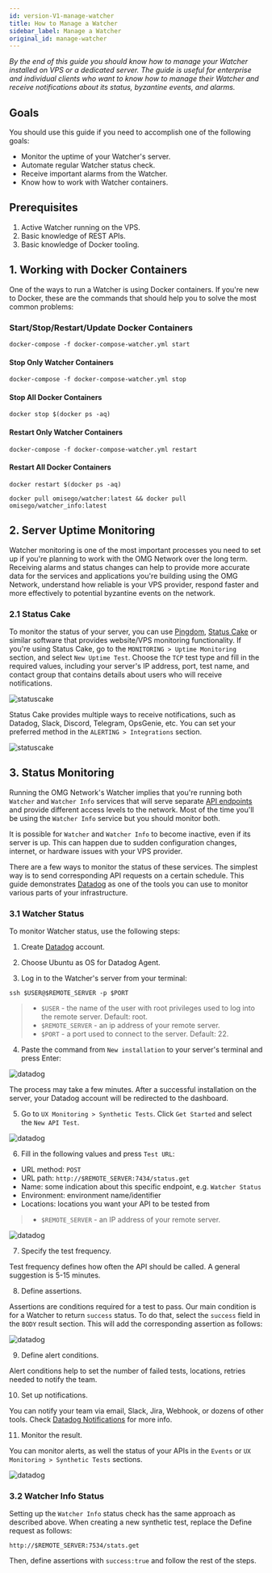 ```yaml
---
id: version-V1-manage-watcher
title: How to Manage a Watcher
sidebar_label: Manage a Watcher
original_id: manage-watcher
---
```


*By the end of this guide you should know how to manage your Watcher installed on VPS or a dedicated server. The guide is useful for enterprise and individual clients who want to know how to manage their Watcher and receive notifications about its status, byzantine events, and alarms.*

## Goals

You should use this guide if you need to accomplish one of the following goals:
- Monitor the uptime of your Watcher's server.
- Automate regular Watcher status check.  
- Receive important alarms from the Watcher.
- Know how to work with Watcher containers.

## Prerequisites

1. Active Watcher running on the VPS.
2. Basic knowledge of REST APIs.
3. Basic knowledge of Docker tooling.

## 1. Working with Docker Containers

One of the ways to run a Watcher is using Docker containers. If you're new to Docker, these are the commands that should help you to solve the most common problems:

### Start/Stop/Restart/Update Docker Containers

<!--DOCUSAURUS_CODE_TABS-->
<!-- Start -->

```
docker-compose -f docker-compose-watcher.yml start
```
<!-- Stop -->

#### Stop Only Watcher Containers

```
docker-compose -f docker-compose-watcher.yml stop
```

#### Stop All Docker Containers

```
docker stop $(docker ps -aq)
```
<!-- Restart -->

#### Restart Only Watcher Containers

```
docker-compose -f docker-compose-watcher.yml restart
```

#### Restart All Docker Containers

```
docker restart $(docker ps -aq)
```
<!-- Update -->

```
docker pull omisego/watcher:latest && docker pull omisego/watcher_info:latest
```
<!--END_DOCUSAURUS_CODE_TABS-->

## 2. Server Uptime Monitoring

Watcher monitoring is one of the most important processes you need to set up if you're planning to work with the OMG Network over the long term. Receiving alarms and status changes can help to provide more accurate data for the services and applications you're building using the OMG Network, understand how reliable is your VPS provider, respond faster and more effectively to potential byzantine events on the network. 

### 2.1 Status Cake

To monitor the status of your server, you can use [Pingdom](https://www.pingdom.com/), [Status Cake](https://www.statuscake.com/) or similar software that provides website/VPS monitoring functionality. If you're using Status Cake, go to the `MONITORING > Uptime Monitoring` section, and select `New Uptime Test`. Choose the `TCP` test type and fill in the required values, including your server's IP address, port, test name, and contact group that contains details about users who will receive notifications.

![statuscake](/img/watcher/04.png)

Status Cake provides multiple ways to receive notifications, such as Datadog, Slack, Discord, Telegram, OpsGenie, etc. You can set your preferred method in the `ALERTING > Integrations` section.

![statuscake](/img/watcher/05.png)

## 3. Status Monitoring

Running the OMG Network's Watcher implies that you're running both `Watcher` and `Watcher Info` services that will serve separate [API endpoints](/api#watcher) and provide different access levels to the network. Most of the time you'll be using the `Watcher Info` service but you should monitor both.

It is possible for `Watcher` and `Watcher Info` to become inactive, even if its server is up. This can happen due to sudden configuration changes, internet, or hardware issues with your VPS provider. 

There are a few ways to monitor the status of these services. The simplest way is to send corresponding API requests on a certain schedule. This guide demonstrates [Datadog](https://www.datadoghq.com/) as one of the tools you can use to monitor various parts of your infrastructure.

### 3.1 Watcher Status

To monitor Watcher status, use the following steps:

1. Create [Datadog](https://www.datadoghq.com/) account.

2. Choose Ubuntu as OS for Datadog Agent.

3. Log in to the Watcher's server from your terminal:

```
ssh $USER@$REMOTE_SERVER -p $PORT
```

> - `$USER` - the name of the user with root privileges used to log into the remote server. Default: root.
> - `$REMOTE_SERVER` - an ip address of your remote server.
> - `$PORT` - a port used to connect to the server. Default: 22.

4. Paste the command from `New installation` to your server's terminal and press Enter:

![datadog](/img/watcher/06.png) 

The process may take a few minutes. After a successful installation on the server, your Datadog account will be redirected to the dashboard. 

5. Go to `UX Monitoring > Synthetic Tests`. Click `Get Started` and select the `New API Test`.

![datadog](/img/watcher/07.png) 

6. Fill in the following values and press `Test URL`:
- URL method: `POST`
- URL path: `http://$REMOTE_SERVER:7434/status.get`
- Name: some indication about this specific endpoint, e.g. `Watcher Status`
- Environment: environment name/identifier
- Locations: locations you want your API to be tested from

> - `$REMOTE_SERVER` - an IP address of your remote server.

![datadog](/img/watcher/08.png)

7. Specify the test frequency.

Test frequency defines how often the API should be called. A general suggestion is 5-15 minutes.

8. Define assertions.

Assertions are conditions required for a test to pass. Our main condition is for a Watcher to return `success` status. To do that, select the `success` field in the `BODY` result section. This will add the corresponding assertion as follows:

![datadog](/img/watcher/09.png)

9. Define alert conditions.

Alert conditions help to set the number of failed tests, locations, retries needed to notify the team.

10. Set up notifications.

You can notify your team via email, Slack, Jira, Webhook, or dozens of other tools. Check [Datadog Notifications](https://docs.datadoghq.com/video-categories/notifications/) for more info.

11. Monitor the result.

You can monitor alerts, as well the status of your APIs in the `Events` or `UX Monitoring > Synthetic Tests` sections.

![datadog](/img/watcher/10.png)

### 3.2 Watcher Info Status

Setting up the `Watcher Info` status check has the same approach as described above. When creating a new synthetic test, replace the Define request as follows:

```
http://$REMOTE_SERVER:7534/stats.get
```

Then, define assertions with `success:true` and follow the rest of the steps.
